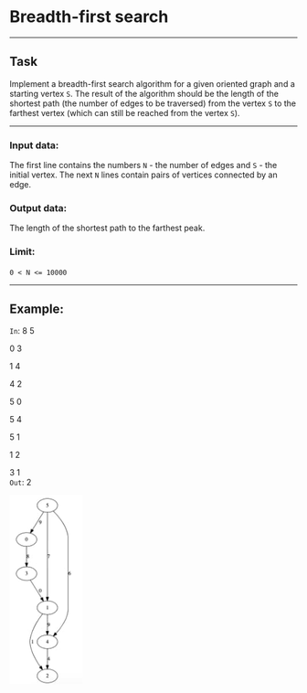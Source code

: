 
# Breadth-first search

---

## Task

   Implement a breadth-first search algorithm for a given oriented graph and a starting vertex `S`. The result of the algorithm should be the length of the shortest path (the number of edges to be traversed) from the vertex `S` to the farthest vertex (which can still be reached from the vertex `S`). 

---

### Input data:
   The first line contains the numbers `N` - the number of edges and `S` - the initial vertex. The next `N` lines contain pairs of vertices connected by an edge.
 
### Output data:
   The length of the shortest path to the farthest peak.

### Limit:
   `0 < N <= 10000`
   
---

## Example: 
`In`:
8 5

0 3

1 4

4 2

5 0

5 4 

5 1

1 2

3 1              
`Out`: 2

 ![Example image](https://github.com/Wordllban/iotalgo/blob/lab-4/readme-images/example.jpg)
